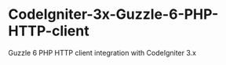 # CodeIgniter-3x-Guzzle-6-PHP-HTTP-client
Guzzle 6 PHP HTTP client integration with CodeIgniter 3.x
